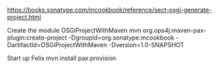 https://books.sonatype.com/mcookbook/reference/sect-osgi-generate-project.html

Create the module OSGiProjectWithMaven
    mvn org.ops4j:maven-pax-plugin:create-project -DgroupId=org.sonatype.mcookbook -DartifactId=OSGiProjectWithMaven -Dversion=1.0-SNAPSHOT

Start up Felix
    mvn install pax:provision
